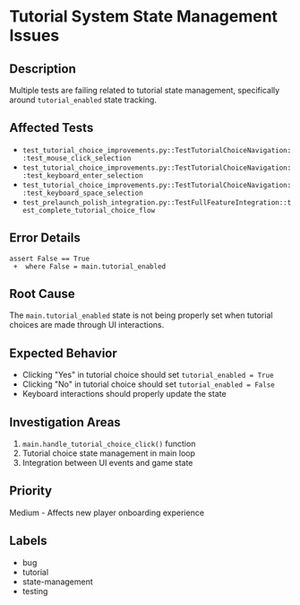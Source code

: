 # Tutorial System State Management Issues

## Description
Multiple tests are failing related to tutorial state management, specifically around `tutorial_enabled` state tracking.

## Affected Tests
- `test_tutorial_choice_improvements.py::TestTutorialChoiceNavigation::test_mouse_click_selection`
- `test_tutorial_choice_improvements.py::TestTutorialChoiceNavigation::test_keyboard_enter_selection` 
- `test_tutorial_choice_improvements.py::TestTutorialChoiceNavigation::test_keyboard_space_selection`
- `test_prelaunch_polish_integration.py::TestFullFeatureIntegration::test_complete_tutorial_choice_flow`

## Error Details
```
assert False == True
 +  where False = main.tutorial_enabled
```

## Root Cause
The `main.tutorial_enabled` state is not being properly set when tutorial choices are made through UI interactions.

## Expected Behavior
- Clicking "Yes" in tutorial choice should set `tutorial_enabled = True`
- Clicking "No" in tutorial choice should set `tutorial_enabled = False`
- Keyboard interactions should properly update the state

## Investigation Areas
1. `main.handle_tutorial_choice_click()` function
2. Tutorial choice state management in main loop
3. Integration between UI events and game state

## Priority
Medium - Affects new player onboarding experience

## Labels
- bug
- tutorial
- state-management
- testing
